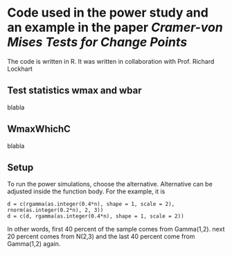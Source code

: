 # Code used in the power study and an example in the paper *Cramer-von Mises Tests for Change Points*
The code is written in R. It was written in collaboration with Prof. Richard Lockhart

## Test statistics wmax and wbar
blabla

## WmaxWhichC
blabla

## Setup
To run the power simulations, choose the alternative. Alternative can be adjusted inside the function body. For the example, it is 
```
d = c(rgamma(as.integer(0.4*n), shape = 1, scale = 2), rnorm(as.integer(0.2*n), 2, 3))
d = c(d, rgamma(as.integer(0.4*n), shape = 1, scale = 2))
```
In other words, first 40 percent of the sample comes from Gamma(1,2). next 20 percent comes from N(2,3) and the last 40 percent come from Gamma(1,2) again.